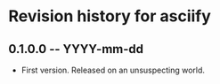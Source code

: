 # Revision history for asciify

## 0.1.0.0 -- YYYY-mm-dd

* First version. Released on an unsuspecting world.
